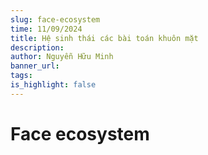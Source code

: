 ```yaml
---
slug: face-ecosystem
time: 11/09/2024
title: Hệ sinh thái các bài toán khuôn mặt
description:
author: Nguyễn Hữu Minh
banner_url: 
tags:
is_highlight: false
---
```


# Face ecosystem
